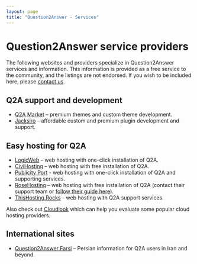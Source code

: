 ```yaml
---
layout: page
title: "Question2Answer - Services"
---
```


# Question2Answer service providers

The following websites and providers specialize in Question2Answer services and information. This information is provided as a free service to the community, and the listings are not endorsed. If you wish to be included here, please [contact us](http://www.question2answer.org/feedback.php).

## Q2A support and development

*   [Q2A Market](http://www.q2amarket.com/) – premium themes and custom theme development.
*   [Jacksiro](https://jacksiro.github.io/q2a/) – affordable custom and premium plugin development and support.

## Easy hosting for Q2A

*   [LogicWeb](http://www.logicweb.com/question2answer-hosting/) – web hosting with one-click installation of Q2A.
*   [CiviHosting](http://civihosting.com/question2answer-hosting) – web hosting with free installation of Q2A.
*   [Publicity Port](https://publicityport.com/host-question-answer-site-easily-publicity-port) - web hosting with one-click installation of Q2A and supporting services.
*   [RoseHosting](https://www.rosehosting.com) – web hosting with free installation of Q2A (contact their support team or [follow their guide here](https://www.rosehosting.com/blog/install-question2answer-on-an-ubuntu-14-04-vps/)).
*   [ThisHosting.Rocks](https://www.thishosting.rocks/support/q2a/) - web hosting with Q2A support services.

Also check out [Cloudlook](http://www.cloudlook.com/) which can help you evaluate some popular cloud hosting providers.

## International sites

*   [Question2Answer Farsi](http://question2answer-farsi.com/) – Persian information for Q2A users in Iran and beyond.
